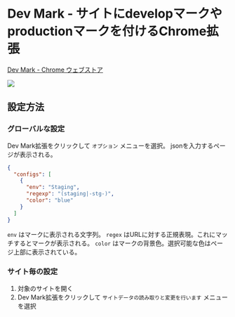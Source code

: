 # Dev Mark - サイトにdevelopマークやproductionマークを付けるChrome拡張

[Dev Mark - Chrome ウェブストア](https://chrome.google.com/webstore/detail/dev-mark/bnpplihcampoabjlbcchijpcinnjdbjp)

![](https://lh3.googleusercontent.com/jUjN_K4Gyg6nUSc2gH-0zRPzqOTo8NRLvH41XHn9GYuP4mM7zpbS-gkLqSkyGJnjJeCdy0sQ1bc5rVR62KLU_ohE8C8=w640-h400-e365-rj-sc0x00ffffff)

## 設定方法

### グローバルな設定

Dev Mark拡張をクリックして `オプション` メニューを選択。
jsonを入力するページが表示される。

```json
{
  "configs": [
    {
      "env": "Staging",
      "regexp": "(staging|-stg-)",
      "color": "blue"
    }
  ]
}
```

`env` はマークに表示される文字列。
`regex` はURLに対する正規表現。これにマッチするとマークが表示される。
`color` はマークの背景色。選択可能な色はページ上部に表示されている。

### サイト毎の設定

1. 対象のサイトを開く
2. Dev Mark拡張をクリックして `サイトデータの読み取りと変更を行います` メニューを選択

